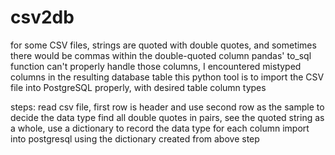 # csv2db
for some CSV files, strings are quoted with double quotes, and sometimes there would be commas within the double-quoted column
pandas' to_sql function can't properly handle those columns, I encountered mistyped columns in the resulting database table
this python tool is to import the CSV file into PostgreSQL properly, with desired table column types

steps:
read csv file, first row is header and use second row as the sample to decide the data type
find all double quotes in pairs, see the quoted string as a whole, use a dictionary to record the data type for each column
import into postgresql using the dictionary created from above step
